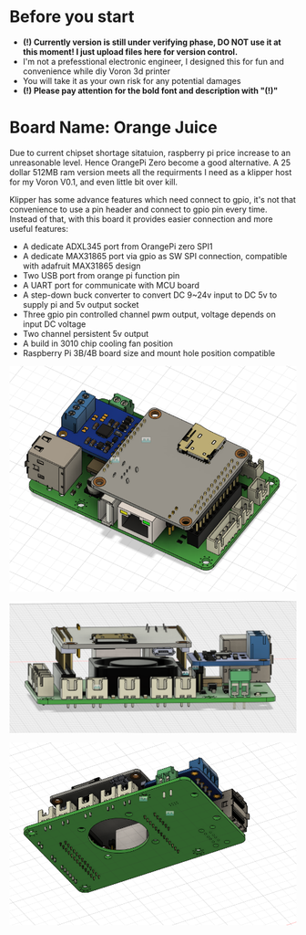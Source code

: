# Before you start
- **(!) Currently version is still under verifying phase, DO NOT use it at this moment! I just upload files here for version control.**
- I'm not a prefesstional electronic engineer, I designed this for fun and convenience while diy Voron 3d printer
- You will take it as your own risk for any potential damages
- **(!) Please pay attention for the bold font and description with "(!)"**

# Board Name: Orange Juice
Due to current chipset shortage sitatuion, raspberry pi price increase to an unreasonable level. 
Hence OrangePi Zero become a good alternative. A 25 dollar 512MB ram version meets all the requirments I need as a klipper host for my Voron V0.1, and even little bit over kill.

Klipper has some advance features which need connect to gpio, it's not that convenience to use a pin header and connect to gpio pin every time. Instead of that, with this board it provides easier connection and more useful features:

- A dedicate ADXL345 port from OrangePi zero SPI1
- A dedicate MAX31865 port via gpio as SW SPI connection, compatible with adafruit MAX31865 design
- Two USB port from orange pi function pin
- A UART port for communicate with MCU board
- A step-down buck converter to convert DC 9~24v input to DC 5v to supply pi and 5v output socket
- Three gpio pin controlled channel pwm output, voltage depends on input DC voltage
- Two channel persistent 5v output
- A build in 3010 chip cooling fan position
- Raspberry Pi 3B/4B board size and mount hole position compatible 

![](images/top.png)  

![](images/front.png)  

![](images/bottom.png)  


